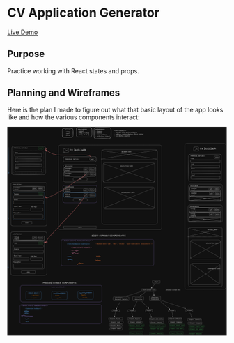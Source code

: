 # CV Application Generator

[Live Demo](https://661b1a670e8b6ef4b4e54b48--musical-swan-ac0937.netlify.app/)

## Purpose

Practice working with React states and props.

## Planning and Wireframes

Here is the plan I made to figure out what that basic layout of the app looks like and how the various components interact:

![Wireframes and plan for cv app](./src/assets/cv-app-plan.png)

